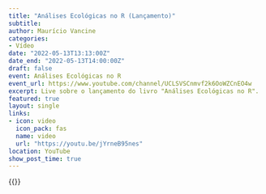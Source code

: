 ```yaml
---
title: "Análises Ecológicas no R (Lançamento)"
subtitle: 
author: Maurício Vancine
categories:
- Vídeo
date: "2022-05-13T13:13:00Z"
date_end: "2022-05-13T14:00:00Z"
draft: false
event: Análises Ecológicas no R
event_url: https://www.youtube.com/channel/UCLSVSCnmvf2k6OoWZCnEO4w
excerpt: Live sobre o lançamento do livro "Análises Ecológicas no R".
featured: true
layout: single
links:
- icon: video
  icon_pack: fas
  name: video
  url: "https://youtu.be/jYrneB95nes"
location: YouTube
show_post_time: true
---
```


{{<youtube jYrneB95nes>}}
